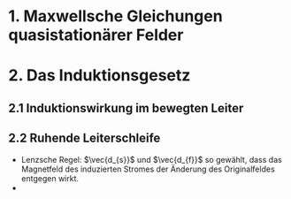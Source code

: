 # 1. Maxwellsche Gleichungen quasistationärer Felder 


# 2. Das Induktionsgesetz 
## 2.1 Induktionswirkung im bewegten Leiter 

## 2.2 Ruhende Leiterschleife 
- Lenzsche Regel: $\vec{d_{s}}$ und $\vec{d_{f}}$ so gewählt, dass das Magnetfeld des induzierten Stromes der Änderung des Originalfeldes entgegen wirkt. 
- 